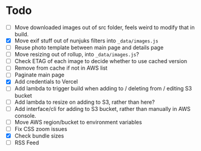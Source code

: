 # Todo

- [ ] Move downloaded images out of src folder, feels weird to modify that in build.
- [x] Move exif stuff out of nunjuks filters into `_data/images.js`
- [ ] Reuse photo template between main page and details page
- [ ] Move resizing out of rollup, into `_data/images.js`?
- [ ] Check ETAG of each image to decide whether to use cached version
- [ ] Remove from cache if not in AWS list
- [ ] Paginate main page
- [x] Add credentials to Vercel
- [ ] Add lambda to trigger build when adding to / deleting from / editing S3 bucket
- [ ] Add lambda to resize on adding to S3, rather than here?
- [ ] Add interface/cli for adding to S3 bucket, rather than manually in AWS console.
- [ ] Move AWS region/bucket to environment variables
- [ ] Fix CSS zoom issues
- [x] Check bundle sizes
- [ ] RSS Feed

